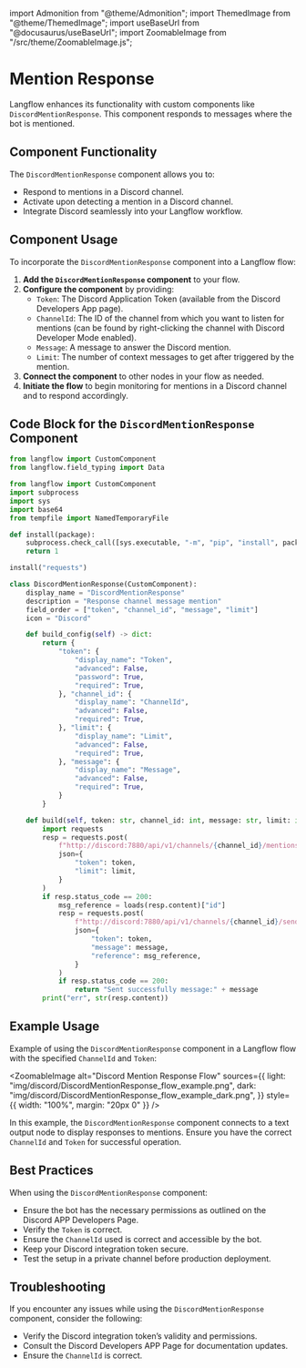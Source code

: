 import Admonition from "@theme/Admonition";
import ThemedImage from "@theme/ThemedImage";
import useBaseUrl from "@docusaurus/useBaseUrl";
import ZoomableImage from "/src/theme/ZoomableImage.js";

# Mention Response

Langflow enhances its functionality with custom components like `DiscordMentionResponse`. This component responds to messages where the bot is mentioned.

## Component Functionality

<Admonition type="tip" title="Component Functionality">

The `DiscordMentionResponse` component allows you to:

- Respond to mentions in a Discord channel.
- Activate upon detecting a mention in a Discord channel.
- Integrate Discord seamlessly into your Langflow workflow.

</Admonition>

## Component Usage

To incorporate the `DiscordMentionResponse` component into a Langflow flow:

1. **Add the `DiscordMentionResponse` component** to your flow.
2. **Configure the component** by providing:
   - `Token`: The Discord Application Token (available from the Discord Developers App page).
   - `ChannelId`: The ID of the channel from which you want to listen for mentions (can be found by right-clicking the channel with Discord Developer Mode enabled).
   - `Message`: A message to answer the Discord mention.
   - `Limit`: The number of context messages to get after triggered by the mention.
3. **Connect the component** to other nodes in your flow as needed.
4. **Initiate the flow** to begin monitoring for mentions in a Discord channel and to respond accordingly.

## Code Block for the `DiscordMentionResponse` Component

```python
from langflow import CustomComponent
from langflow.field_typing import Data

from langflow import CustomComponent
import subprocess
import sys
import base64
from tempfile import NamedTemporaryFile

def install(package):
    subprocess.check_call([sys.executable, "-m", "pip", "install", package])
    return 1

install("requests")

class DiscordMentionResponse(CustomComponent):
    display_name = "DiscordMentionResponse"
    description = "Response channel message mention"
    field_order = ["token", "channel_id", "message", "limit"]
    icon = "Discord"

    def build_config(self) -> dict:
        return {
            "token": {
                "display_name": "Token",
                "advanced": False,
                "password": True,
                "required": True,
            }, "channel_id": {
                "display_name": "ChannelId",
                "advanced": False,
                "required": True,
            }, "limit": {
                "display_name": "Limit",
                "advanced": False,
                "required": True,
            }, "message": {
                "display_name": "Message",
                "advanced": False,
                "required": True,
            }
        }

    def build(self, token: str, channel_id: int, message: str, limit: int) -> str:
        import requests
        resp = requests.post(
            f"http://discord:7880/api/v1/channels/{channel_id}/mentions/last",
            json={
                "token": token,
                "limit": limit,
            }
        )
        if resp.status_code == 200:
            msg_reference = loads(resp.content)["id"]
            resp = requests.post(
                f"http://discord:7880/api/v1/channels/{channel_id}/send_message",
                json={
                    "token": token,
                    "message": message,
                    "reference": msg_reference,
                }
            )
            if resp.status_code == 200:
                return "Sent successfully message:" + message
        print("err", str(resp.content))
```

## Example Usage

<Admonition type="info" title="Example Usage">

Example of using the `DiscordMentionResponse` component in a Langflow flow with the specified `ChannelId` and `Token`:

<ZoomableImage
  alt="Discord Mention Response Flow"
  sources={{
    light: "img/discord/DiscordMentionResponse_flow_example.png",
    dark: "img/discord/DiscordMentionResponse_flow_example_dark.png",
  }}
  style={{ width: "100%", margin: "20px 0" }}
/>

In this example, the `DiscordMentionResponse` component connects to a text output node to display responses to mentions. Ensure you have the correct `ChannelId` and `Token` for successful operation.

</Admonition>

## Best Practices

<Admonition type="tip" title="Best Practices">

When using the `DiscordMentionResponse` component:

- Ensure the bot has the necessary permissions as outlined on the Discord APP Developers Page.
- Verify the `Token` is correct.
- Ensure the `ChannelId` used is correct and accessible by the bot.
- Keep your Discord integration token secure.
- Test the setup in a private channel before production deployment.

</Admonition>

## Troubleshooting

<Admonition type="caution" title="Troubleshooting">

If you encounter any issues while using the `DiscordMentionResponse` component, consider the following:

- Verify the Discord integration token’s validity and permissions.
- Consult the Discord Developers APP Page for documentation updates.
- Ensure the `ChannelId` is correct.

</Admonition>